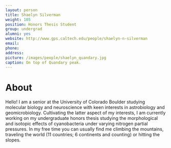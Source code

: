 ```yaml
---
layout: person
title: Shaelyn Silverman
weight: 105
position: Honors Thesis Student
group: undergrad
alumni: yes
website: http://www.gps.caltech.edu/people/shaelyn-n-silverman
email:
phone:
address:
picture: /images/people/shaelyn_quandary.jpg
caption: On top of Quandary peak.
---
```


# About

Hello! I am a senior at the University of Colorado Boulder studying molecular biology and neuroscience with keen interests in astrobiology and geomicrobiology. Cultivating the latter aspect of my interests, I am currently working on my undergraduate honors thesis studying the morphological and isotopic effects of cyanobacteria under varying nitrogen partial pressures. In my free time you can usually find me climbing the mountains, traveling the world (11 countries; 6 continents and counting) or hitting the slopes.
